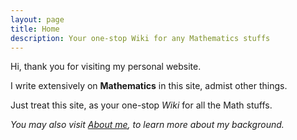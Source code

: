 ```yaml
---
layout: page
title: Home
description: Your one-stop Wiki for any Mathematics stuffs
---
```


Hi, thank you for visiting my personal website.

I write extensively on **Mathematics** in this site, admist other things.

Just treat this site, as your one-stop _Wiki_ for all the Math stuffs.

_You may also visit [About me](/aboutme), to learn more about my background._
